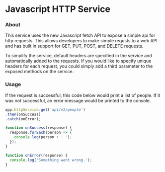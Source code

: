 # Javascript HTTP Service

### About
This service uses the new Javascript fetch API to expose a simple api for http requests. This allows developers to make simple requsts to a web API and has built in support for GET, PUT, POST, and DELETE requests.

To simplify the service, default headers are specified in the service and automatically added to the requests. If you would like to specify unique headers for each request, you could simply add a third parameter to the exposed methods on the service.

### Usage

If the request is successful, this code below would print a list of people. If it was not successful, an error message would be printed to the console.

```javascript
app.httpService.get('api/v2/people')
.then(onSuccess)
.catch(onError);

function onSuccess(response) {
  response.forEach(person => {
    console.log(person + ' ');
  });
}

function onError(response) {
  console.log('Something went wrong.');
}
```
